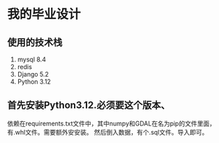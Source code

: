 # 我的毕业设计
## 使用的技术栈
1. mysql 8.4
2. redis
3. Django 5.2
4. Python 3.12

## 首先安装Python3.12.必须要这个版本、
依赖在requirements.txt文件中，其中numpy和GDAL在名为pip的文件里面，有.whl文件。需要额外安安装。
然后倒入数据，有个.sql文件。导入即可。
